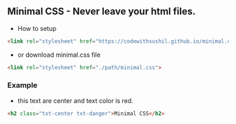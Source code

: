 ## Minimal CSS - Never leave your html files.

* How to setup

```html
<link rel="stylesheet" href="https://codewithsushil.github.io/minimal.css/css/minimal.css" />
```
* or download minimal.css file

```html
<link rel="stylesheet" href="./path/minimal.css">
```

### Example

* this text are center and text color is red.

```html
<h2 class="txt-center txt-danger">Minimal CSS</h2>
```
